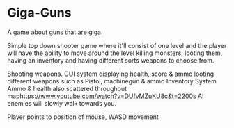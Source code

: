 # Giga-Guns
A game about guns that are giga.

Simple top down shooter game where it'll consist of one level and the player will have the ability to move around the level killing monsters, looting them, having an inventory and having different sorts weapons to choose from.


Shooting weapons.
GUI system displaying health, score & ammo
looting different weapons such as Pistol, machinegun & ammo
Inventory System 
Ammo & health also scattered throughout maphttps://www.youtube.com/watch?v=DUfvMZuKU8c&t=2200s
AI enemies will slowly walk towards you. 

Player points to position of mouse, WASD movement 

